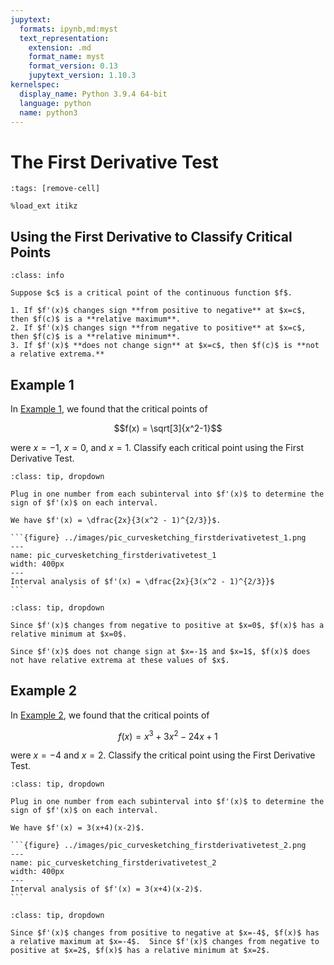 ```yaml
---
jupytext:
  formats: ipynb,md:myst
  text_representation:
    extension: .md
    format_name: myst
    format_version: 0.13
    jupytext_version: 1.10.3
kernelspec:
  display_name: Python 3.9.4 64-bit
  language: python
  name: python3
---
```

# The First Derivative Test

```{code-cell}
:tags: [remove-cell]

%load_ext itikz
```

## Using the First Derivative to Classify Critical Points


```{admonition} The First Derivative Test
:class: info

Suppose $c$ is a critical point of the continuous function $f$.

1. If $f'(x)$ changes sign **from positive to negative** at $x=c$, then $f(c)$ is a **relative maximum**.
2. If $f'(x)$ changes sign **from negative to positive** at $x=c$, then $f(c)$ is a **relative minimum**. 
3. If $f'(x)$ **does not change sign** at $x=c$, then $f(c)$ is **not a relative extrema.** 
```

## Example 1

In [Example 1](curvesketching_critical_points_example_1), we found that the critical points of 

$$f(x) = \sqrt[3]{x^2-1}$$ 

were $x=-1$, $x=0$, and $x=1$.
Classify each critical point using the First Derivative Test. 

````{admonition} Step 1: Break up the domain of $f'(x)$ at each critical point.
:class: tip, dropdown

Plug in one number from each subinterval into $f'(x)$ to determine the sign of $f'(x)$ on each interval.

We have $f'(x) = \dfrac{2x}{3(x^2 - 1)^{2/3}}$.

```{figure} ../images/pic_curvesketching_firstderivativetest_1.png
---
name: pic_curvesketching_firstderivativetest_1
width: 400px
---
Interval analysis of $f'(x) = \dfrac{2x}{3(x^2 - 1)^{2/3}}$
```
````


```{admonition} Step 2: Classify each critical point.
:class: tip, dropdown

Since $f'(x)$ changes from negative to positive at $x=0$, $f(x)$ has a relative minimum at $x=0$.  

Since $f'(x)$ does not change sign at $x=-1$ and $x=1$, $f(x)$ does not have relative extrema at these values of $x$.
```


## Example 2

In [Example 2](curvesketching_critical_points_example_2), we found that the critical points of 

$$f(x) = x^3 +3x^2 - 24x + 1$$ 

were $x=-4$ and $x=2$. Classify the critical point using the First Derivative Test. 

````{admonition} Step 1: Break up the domain of $f'(x)$ at each critical point.
:class: tip, dropdown

Plug in one number from each subinterval into $f'(x)$ to determine the sign of $f'(x)$ on each interval.

We have $f'(x) = 3(x+4)(x-2)$.

```{figure} ../images/pic_curvesketching_firstderivativetest_2.png
---
name: pic_curvesketching_firstderivativetest_2
width: 400px
---
Interval analysis of $f'(x) = 3(x+4)(x-2)$.
```
````


```{admonition} Step 2: Classify each critical point.
:class: tip, dropdown

Since $f'(x)$ changes from positive to negative at $x=-4$, $f(x)$ has a relative maximum at $x=-4$.  Since $f'(x)$ changes from negative to positive at $x=2$, $f(x)$ has a relative minimum at $x=2$.
```